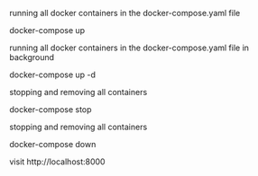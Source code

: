 running all docker containers in the docker-compose.yaml file

docker-compose up



running all docker containers in the docker-compose.yaml file in background

docker-compose up -d



stopping and removing all containers

docker-compose stop 



stopping and removing all containers

docker-compose down 



visit http://localhost:8000

